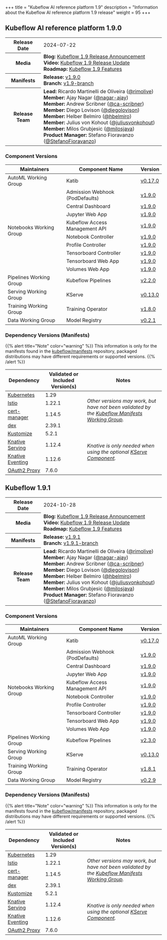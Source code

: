 +++
title = "Kubeflow AI reference platform 1.9"
description = "Information about the Kubeflow AI reference platform 1.9 release"
weight = 95
+++

## Kubeflow AI reference platform 1.9.0

<div class="table-responsive">
<table class="table table-bordered">
  <tbody>
    <tr>
      <th class="table-light">Release Date</th>
      <td>
        2024-07-22
      </td>
    </tr>
    <tr>
      <th class="table-light">Media</th>
      <td>
        <b>Blog:</b> 
          <a href="https://blog.kubeflow.org/kubeflow-1.9-release/">Kubeflow 1.9 Release Announcement</a>
        <br>
        <b>Video:</b> 
          <a href="https://www.youtube.com/watch?v=bzu2Qqv4Ij0">Kubeflow 1.9 Release Update</a>
        <br>
        <b>Roadmap:</b>
          <a href="https://github.com/kubeflow/kubeflow/blob/master/ROADMAP.md#kubeflow-19-release-planned-for-release-jul-2024">Kubeflow 1.9 Features</a>
      </td>
    </tr>
    <tr>
      <th class="table-light">Manifests</th>
      <td>
        <b>Release:</b> 
          <a href="https://github.com/kubeflow/manifests/releases/tag/v1.9.0">v1.9.0</a>
        <br>
        <b>Branch:</b>
          <a href="https://github.com/kubeflow/manifests/tree/v1.9-branch">v1.9-branch</a>
      </td>
    </tr>
    <tr>
      <th class="table-light">Release Team</th>
      <td>
        <b>Lead:</b> Ricardo Martinelli de Oliveira (<a href="https://github.com/rimolive">@rimolive</a>)
        <br>
        <b>Member:</b> Ajay Nagar (<a href="https://github.com/nagar-ajay">@nagar-ajay</a>)
        <br>
        <b>Member:</b> Andrew Scribner (<a href="https://github.com/ca-scribner">@ca-scribner</a>)
        <br>
        <b>Member:</b> Diego Lovison (<a href="https://github.com/diegolovison">@diegolovison</a>)
        <br>
        <b>Member:</b> Helber Belmiro (<a href="https://github.com/hbelmiro">@hbelmiro</a>)
        <br>
        <b>Member:</b> Julius von Kohout (<a href="https://github.com/juliusvonkohout">@juliusvonkohout</a>)
        <br>
        <b>Member:</b> Milos Grubjesic (<a href="https://github.com/milosjava">@milosjava</a>)
        <br>
        <b>Product Manager:</b> Stefano Fioravanzo (<a href="https://github.com/StefanoFioravanzo">@StefanoFioravanzo</a>)
      </td>
    </tr>
  </tbody>
</table>
</div>

### Component Versions

<div class="table-responsive">
<table class="table table-bordered">
    <thead class="thead-light">
      <tr>
        <th>Maintainers</th>
        <th>Component Name</th>
        <th>Version</th>
      </tr>
    </thead>
  <tbody>
      <!-- ======================= -->
      <!-- AutoML Working Group -->
      <!-- ======================= -->
      <tr>
        <td rowspan="1" class="align-middle">AutoML Working Group</td>
        <td>Katib</td>
        <td>
          <a href="https://github.com/kubeflow/katib/releases/tag/v0.17.0">v0.17.0</a>
        </td>
      </tr>
      <!-- ======================= -->
      <!-- Notebooks Working Group -->
      <!-- ======================= -->
      <tr>
        <td rowspan="9" class="align-middle">Notebooks Working Group</td>
        <td>Admission Webhook (PodDefaults)</td>
        <td>
          <a href="https://github.com/kubeflow/kubeflow/tree/v1.9.0/components/admission-webhook">v1.9.0</a>
        </td>
      </tr>
      <tr>
        <td>Central Dashboard</td>
        <td>
          <a href="https://github.com/kubeflow/kubeflow/tree/v1.9.0/components/centraldashboard">v1.9.0</a>
        </td>
      </tr>
      <tr>
        <td>Jupyter Web App</td>
        <td>
          <a href="https://github.com/kubeflow/kubeflow/tree/v1.9.0/components/crud-web-apps/jupyter">v1.9.0</a>
        </td>
      </tr>
      <tr>
        <td>Kubeflow Access Management API</td>
        <td>
          <a href="https://github.com/kubeflow/kubeflow/tree/v1.9.0/components/access-management">v1.9.0</a>
        </td>
      </tr>
      <tr>
        <td>Notebook Controller</td>
        <td>
          <a href="https://github.com/kubeflow/kubeflow/tree/v1.9.0/components/notebook-controller">v1.9.0</a>
        </td>
      </tr>
      <tr>
        <td>Profile Controller</td>
        <td>
          <a href="https://github.com/kubeflow/kubeflow/tree/v1.9.0/components/profile-controller">v1.9.0</a>
        </td>
      </tr>
      <tr>
        <td>Tensorboard Controller</td>
        <td>
          <a href="https://github.com/kubeflow/kubeflow/tree/v1.9.0/components/notebook-controller">v1.9.0</a>
        </td>
      </tr>
      <tr>
        <td>Tensorboard Web App</td>
        <td>
          <a href="https://github.com/kubeflow/kubeflow/tree/v1.9.0/components/crud-web-apps/volumes">v1.9.0</a>
        </td>
      </tr>
      <tr>
        <td>Volumes Web App</td>
        <td>
          <a href="https://github.com/kubeflow/kubeflow/tree/v1.9.0/components/crud-web-apps/tensorboards">v1.9.0</a>
        </td>
      </tr>
      <!-- ======================= -->
      <!-- Pipelines Working Group -->
      <!-- ======================= -->
      <tr>
        <td rowspan="1" class="align-middle">Pipelines Working Group</td>
        <td>Kubeflow Pipelines</td>
        <td>
          <a href="https://github.com/kubeflow/pipelines/releases/tag/2.2.0">v2.2.0</a>
        </td>
      </tr>
      <!-- ======================= -->
      <!-- Serving Working Group -->
      <!-- ======================= -->
      <tr>
        <td rowspan="1" class="align-middle">Serving Working Group</td>
        <td>KServe</td>
        <td>
          <a href="https://github.com/kserve/kserve/releases/tag/v0.13.0">v0.13.0</a>
        </td>
      </tr>
      <!-- ======================= -->
      <!-- Training Working Group -->
      <!-- ======================= -->
      <tr>
        <td rowspan="1" class="align-middle">Training Working Group</td>
        <td>Training Operator</td>
        <td>
          <a href="https://github.com/kubeflow/training-operator/releases/tag/v1.8.0">v1.8.0</a>
        </td>
      </tr>
      <!-- ======================= -->
      <!-- Data Working Group -->
      <!-- ======================= -->
      <tr>
        <td rowspan="1" class="align-middle">Data Working Group</td>
        <td>Model Registry</td>
        <td>
          <a href="https://github.com/kubeflow/model-registry/releases/tag/v0.2.1">v0.2.1</a>
        </td>
      </tr>
  </tbody>
</table>
</div>

### Dependency Versions (Manifests)

{{% alert title="Note" color="warning" %}}
This information is only for the manifests found in the <a href="https://github.com/kubeflow/manifests">kubeflow/manifests</a> repository, packaged distributions may have different requirements or supported versions.
{{% /alert %}}

<div class="table-responsive">
<table class="table table-bordered">
    <thead class="thead-light">
      <tr>
        <th>Dependency</th>
        <th>Validated or Included Version(s)</th>
        <th>Notes</th>
      </tr>
    </thead>
  <tbody>
      <!-- ======================= -->
      <!-- Kubernetes -->
      <!-- ======================= -->
      <tr>
        <td>
          <a href="https://kubernetes.io/">Kubernetes</a>
        </td>
        <td>1.29</td>
        <td rowspan="4" class="align-middle">
          <i>Other versions may work, but have not been validated by the <a href="https://github.com/kubeflow/community/tree/master/wg-manifests">Kubeflow Manifests Working Group</a>.</i>
        </td>
      </tr>
      <!-- ======================= -->
      <!-- Istio -->
      <!-- ======================= -->
      <tr>
        <td>
          <a href="https://istio.io/">Istio</a>
        </td>
        <td>1.22.1</td>
      </tr>
      <!-- ======================= -->
      <!-- cert-manager  -->
      <!-- ======================= -->
      <tr>
        <td>
          <a href="https://cert-manager.io/">cert-manager</a>
        </td>
        <td>1.14.5</td>
      </tr>
      <!-- ======================= -->
      <!-- dex  -->
      <!-- ======================= -->
      <tr>
        <td>
          <a href="https://dexidp.io/">dex</a>
        </td>
        <td>2.39.1</td>
      </tr>
      <!-- ======================= -->
      <!-- Kustomize  -->
      <!-- ======================= -->
      <tr>
        <td>
          <a href="https://kustomize.io/">Kustomize</a>
        </td>
        <td>5.2.1</td>
      </tr>
      <!-- ======================= -->
      <!-- Knative Serving -->
      <!-- ======================= -->
      <tr>
        <td>
          <a href="https://knative.dev/docs/serving/">Knative Serving</a>
        </td>
        <td>1.12.4</td>
        <td rowspan="2" class="align-middle">
          <i>Knative is only needed when using the optional <a href="https://kserve.github.io/website/">KServe Component</a>.</i>
        </td>
      </tr>
      <!-- ======================= -->
      <!-- Knative Eventing -->
      <!-- ======================= -->
      <tr>
        <td>
          <a href="https://knative.dev/docs/eventing/">Knative Eventing</a>
        </td>
        <td>1.12.6</td>
      </tr>
      <!-- ======================= -->
      <!-- OAuth2-proxy -->
      <!-- ======================= -->
      <tr>
        <td>
          <a href="https://github.com/oauth2-proxy/oauth2-proxy/releases/tag/v7.6.0">OAuth2 Proxy</a>
        </td>
        <td>7.6.0</td>
      </tr>
  </tbody>
</table>
</div>

## Kubeflow 1.9.1

<div class="table-responsive">
<table class="table table-bordered">
  <tbody>
    <tr>
      <th class="table-light">Release Date</th>
      <td>
        2024-10-28
      </td>
    </tr>
    <tr>
      <th class="table-light">Media</th>
      <td>
        <b>Blog:</b> 
          <a href="https://blog.kubeflow.org/kubeflow-1.9-release/">Kubeflow 1.9 Release Announcement</a>
        <br>
        <b>Video:</b> 
          <a href="https://www.youtube.com/watch?v=bzu2Qqv4Ij0">Kubeflow 1.9 Release Update</a>
        <br>
        <b>Roadmap:</b>
          <a href="https://github.com/kubeflow/kubeflow/blob/master/ROADMAP.md#kubeflow-19-release-planned-for-release-jul-2024">Kubeflow 1.9 Features</a>
      </td>
    </tr>
    <tr>
      <th class="table-light">Manifests</th>
      <td>
        <b>Release:</b> 
          <a href="https://github.com/kubeflow/manifests/releases/tag/v1.9.1">v1.9.1</a>
        <br>
        <b>Branch:</b>
          <a href="https://github.com/kubeflow/manifests/tree/v1.9.1-branch">v1.9.1-branch</a>
      </td>
    </tr>
    <tr>
      <th class="table-light">Release Team</th>
      <td>
        <b>Lead:</b> Ricardo Martinelli de Oliveira (<a href="https://github.com/rimolive">@rimolive</a>)
        <br>
        <b>Member:</b> Ajay Nagar (<a href="https://github.com/nagar-ajay">@nagar-ajay</a>)
        <br>
        <b>Member:</b> Andrew Scribner (<a href="https://github.com/ca-scribner">@ca-scribner</a>)
        <br>
        <b>Member:</b> Diego Lovison (<a href="https://github.com/diegolovison">@diegolovison</a>)
        <br>
        <b>Member:</b> Helber Belmiro (<a href="https://github.com/hbelmiro">@hbelmiro</a>)
        <br>
        <b>Member:</b> Julius von Kohout (<a href="https://github.com/juliusvonkohout">@juliusvonkohout</a>)
        <br>
        <b>Member:</b> Milos Grubjesic (<a href="https://github.com/milosjava">@milosjava</a>)
        <br>
        <b>Product Manager:</b> Stefano Fioravanzo (<a href="https://github.com/StefanoFioravanzo">@StefanoFioravanzo</a>)
      </td>
    </tr>
  </tbody>
</table>
</div>

### Component Versions

<div class="table-responsive">
<table class="table table-bordered">
    <thead class="thead-light">
      <tr>
        <th>Maintainers</th>
        <th>Component Name</th>
        <th>Version</th>
      </tr>
    </thead>
  <tbody>
      <!-- ======================= -->
      <!-- AutoML Working Group -->
      <!-- ======================= -->
      <tr>
        <td rowspan="1" class="align-middle">AutoML Working Group</td>
        <td>Katib</td>
        <td>
          <a href="https://github.com/kubeflow/katib/releases/tag/v0.17.0">v0.17.0</a>
        </td>
      </tr>
      <!-- ======================= -->
      <!-- Notebooks Working Group -->
      <!-- ======================= -->
      <tr>
        <td rowspan="9" class="align-middle">Notebooks Working Group</td>
        <td>Admission Webhook (PodDefaults)</td>
        <td>
          <a href="https://github.com/kubeflow/kubeflow/tree/v1.9.0/components/admission-webhook">v1.9.0</a>
        </td>
      </tr>
      <tr>
        <td>Central Dashboard</td>
        <td>
          <a href="https://github.com/kubeflow/kubeflow/tree/v1.9.0/components/centraldashboard">v1.9.0</a>
        </td>
      </tr>
      <tr>
        <td>Jupyter Web App</td>
        <td>
          <a href="https://github.com/kubeflow/kubeflow/tree/v1.9.0/components/crud-web-apps/jupyter">v1.9.0</a>
        </td>
      </tr>
      <tr>
        <td>Kubeflow Access Management API</td>
        <td>
          <a href="https://github.com/kubeflow/kubeflow/tree/v1.9.0/components/access-management">v1.9.0</a>
        </td>
      </tr>
      <tr>
        <td>Notebook Controller</td>
        <td>
          <a href="https://github.com/kubeflow/kubeflow/tree/v1.9.0/components/notebook-controller">v1.9.0</a>
        </td>
      </tr>
      <tr>
        <td>Profile Controller</td>
        <td>
          <a href="https://github.com/kubeflow/kubeflow/tree/v1.9.0/components/profile-controller">v1.9.0</a>
        </td>
      </tr>
      <tr>
        <td>Tensorboard Controller</td>
        <td>
          <a href="https://github.com/kubeflow/kubeflow/tree/v1.9.0/components/notebook-controller">v1.9.0</a>
        </td>
      </tr>
      <tr>
        <td>Tensorboard Web App</td>
        <td>
          <a href="https://github.com/kubeflow/kubeflow/tree/v1.9.0/components/crud-web-apps/volumes">v1.9.0</a>
        </td>
      </tr>
      <tr>
        <td>Volumes Web App</td>
        <td>
          <a href="https://github.com/kubeflow/kubeflow/tree/v1.9.0/components/crud-web-apps/tensorboards">v1.9.0</a>
        </td>
      </tr>
      <!-- ======================= -->
      <!-- Pipelines Working Group -->
      <!-- ======================= -->
      <tr>
        <td rowspan="1" class="align-middle">Pipelines Working Group</td>
        <td>Kubeflow Pipelines</td>
        <td>
          <a href="https://github.com/kubeflow/pipelines/releases/tag/2.3.0">v2.3.0</a>
        </td>
      </tr>
      <!-- ======================= -->
      <!-- Serving Working Group -->
      <!-- ======================= -->
      <tr>
        <td rowspan="1" class="align-middle">Serving Working Group</td>
        <td>KServe</td>
        <td>
          <a href="https://github.com/kserve/kserve/releases/tag/v0.13.0">v0.13.0</a>
        </td>
      </tr>
      <!-- ======================= -->
      <!-- Training Working Group -->
      <!-- ======================= -->
      <tr>
        <td rowspan="1" class="align-middle">Training Working Group</td>
        <td>Training Operator</td>
        <td>
          <a href="https://github.com/kubeflow/training-operator/releases/tag/v1.8.1">v1.8.1</a>
        </td>
      </tr>
      <!-- ======================= -->
      <!-- Data Working Group -->
      <!-- ======================= -->
      <tr>
        <td rowspan="1" class="align-middle">Data Working Group</td>
        <td>Model Registry</td>
        <td>
          <a href="https://github.com/kubeflow/model-registry/releases/tag/v0.2.9">v0.2.9</a>
        </td>
      </tr>
  </tbody>
</table>
</div>

### Dependency Versions (Manifests)

{{% alert title="Note" color="warning" %}}
This information is only for the manifests found in the <a href="https://github.com/kubeflow/manifests">kubeflow/manifests</a> repository, packaged distributions may have different requirements or supported versions.
{{% /alert %}}

<div class="table-responsive">
<table class="table table-bordered">
    <thead class="thead-light">
      <tr>
        <th>Dependency</th>
        <th>Validated or Included Version(s)</th>
        <th>Notes</th>
      </tr>
    </thead>
  <tbody>
      <!-- ======================= -->
      <!-- Kubernetes -->
      <!-- ======================= -->
      <tr>
        <td>
          <a href="https://kubernetes.io/">Kubernetes</a>
        </td>
        <td>1.29</td>
        <td rowspan="4" class="align-middle">
          <i>Other versions may work, but have not been validated by the <a href="https://github.com/kubeflow/community/tree/master/wg-manifests">Kubeflow Manifests Working Group</a>.</i>
        </td>
      </tr>
      <!-- ======================= -->
      <!-- Istio -->
      <!-- ======================= -->
      <tr>
        <td>
          <a href="https://istio.io/">Istio</a>
        </td>
        <td>1.22.1</td>
      </tr>
      <!-- ======================= -->
      <!-- cert-manager  -->
      <!-- ======================= -->
      <tr>
        <td>
          <a href="https://cert-manager.io/">cert-manager</a>
        </td>
        <td>1.14.5</td>
      </tr>
      <!-- ======================= -->
      <!-- dex  -->
      <!-- ======================= -->
      <tr>
        <td>
          <a href="https://dexidp.io/">dex</a>
        </td>
        <td>2.39.1</td>
      </tr>
      <!-- ======================= -->
      <!-- Kustomize  -->
      <!-- ======================= -->
      <tr>
        <td>
          <a href="https://kustomize.io/">Kustomize</a>
        </td>
        <td>5.2.1</td>
      </tr>
      <!-- ======================= -->
      <!-- Knative Serving -->
      <!-- ======================= -->
      <tr>
        <td>
          <a href="https://knative.dev/docs/serving/">Knative Serving</a>
        </td>
        <td>1.12.4</td>
        <td rowspan="2" class="align-middle">
          <i>Knative is only needed when using the optional <a href="https://kserve.github.io/website/">KServe Component</a>.</i>
        </td>
      </tr>
      <!-- ======================= -->
      <!-- Knative Eventing -->
      <!-- ======================= -->
      <tr>
        <td>
          <a href="https://knative.dev/docs/eventing/">Knative Eventing</a>
        </td>
        <td>1.12.6</td>
      </tr>
      <!-- ======================= -->
      <!-- OAuth2-proxy -->
      <!-- ======================= -->
      <tr>
        <td>
          <a href="https://github.com/oauth2-proxy/oauth2-proxy/releases/tag/v7.6.0">OAuth2 Proxy</a>
        </td>
        <td>7.6.0</td>
      </tr>
  </tbody>
</table>
</div>
